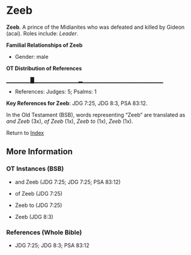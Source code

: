 # Zeeb
**Zeeb**. 
A prince of the Midianites who was defeated and killed by Gideon (acai). 
Roles include: 
_Leader_. 




**Familial Relationships of Zeeb**


* Gender: male


**OT Distribution of References**

▁▁▁▁▁▁█▁▁▁▁▁▁▁▁▁▁▁▂▁▁▁▁▁▁▁▁▁▁▁▁▁▁▁▁▁▁▁▁
* References: Judges: 5; Psalms: 1



**Key References for Zeeb**: 
JDG 7:25, JDG 8:3, PSA 83:12. 


In the Old Testament (BSB), words representing “Zeeb” are translated as 
*and Zeeb* (3x), *of Zeeb* (1x), *Zeeb to* (1x), *Zeeb* (1x). 




Return to [Index](00-Index.md)

## More Information

### OT Instances (BSB)

* and Zeeb (JDG 7:25; JDG 7:25; PSA 83:12)

* of Zeeb (JDG 7:25)

* Zeeb to (JDG 7:25)

* Zeeb (JDG 8:3)



### References (Whole Bible)

* JDG 7:25; JDG 8:3; PSA 83:12



